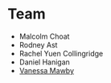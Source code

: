 # Team

* Malcolm Choat
* Rodney Ast
* Rachel Yuen Collingridge
* Daniel Hanigan
* [Vanessa Mawby](/vanessa)
